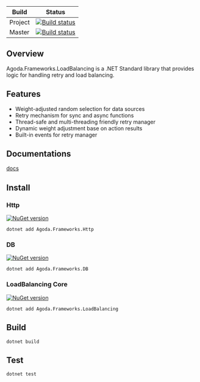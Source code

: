 
| Build | Status |
|--------|--------|
| Project | [![Build status](https://ci.appveyor.com/api/projects/status/l72mp8rhenjc9n42?svg=true)](https://ci.appveyor.com/project/jenol/net-loadbalancing) | 
| Master | [![Build status](https://ci.appveyor.com/api/projects/status/l72mp8rhenjc9n42/branch/master?svg=true)](https://ci.appveyor.com/project/jenol/net-loadbalancing/branch/master) | 

## Overview

Agoda.Frameworks.LoadBalancing is a .NET Standard library that provides logic for handling retry and load balancing.

## Features

- Weight-adjusted random selection for data sources
- Retry mechanism for sync and async functions
- Thread-safe and multi-threading friendly retry manager
- Dynamic weight adjustment base on action results
- Built-in events for retry manager

## Documentations

[docs](./docs)

## Install

### Http
[![NuGet version](https://badge.fury.io/nu/Agoda.Frameworks.Http.svg)](https://badge.fury.io/nu/Agoda.Frameworks.Http)

```
dotnet add Agoda.Frameworks.Http
```

### DB
[![NuGet version](https://badge.fury.io/nu/Agoda.Frameworks.DB.svg)](https://badge.fury.io/nu/Agoda.Frameworks.DB)

```
dotnet add Agoda.Frameworks.DB
```

### LoadBalancing Core
[![NuGet version](https://badge.fury.io/nu/Agoda.Frameworks.LoadBalancing.svg)](https://badge.fury.io/nu/Agoda.Frameworks.LoadBalancing)

```
dotnet add Agoda.Frameworks.LoadBalancing
```

## Build

```
dotnet build
```

## Test

```
dotnet test
```

